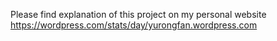 Please find explanation of this project on my personal website
https://wordpress.com/stats/day/yurongfan.wordpress.com

